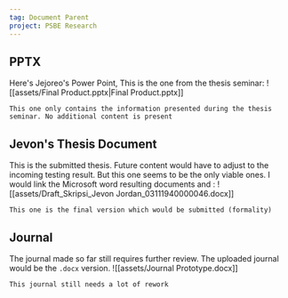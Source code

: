 ```yaml
---
tag: Document Parent
project: PSBE Research
---
```

## PPTX
Here's Jejoreo's Power Point, This is the one from the thesis seminar:
![[assets/Final Product.pptx|Final Product.pptx]]

```ad-info
This one only contains the information presented during the thesis seminar. No additional content is present
```

## Jevon's Thesis Document
This is the submitted thesis. Future content would have to adjust to the incoming testing result. But this one seems to be the only viable ones. I would link the Microsoft word resulting documents and :
![[assets/Draft_Skripsi_Jevon Jordan_03111940000046.docx]]

```ad-bug
This one is the final version which would be submitted (formality)
```

## Journal
The journal made so far still requires further review. The uploaded journal would be the `.docx` version. 
![[assets/Journal Prototype.docx]]

```ad-warning
This journal still needs a lot of rework
```




